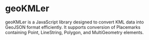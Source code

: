 # geoKMLer
geoKMLer is a JavaScript library designed to convert KML data into GeoJSON format efficiently. It supports conversion of Placemarks containing Point, LineString, Polygon, and MultiGeometry elements.
